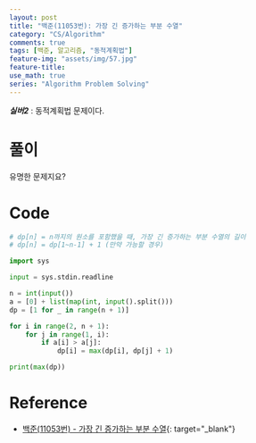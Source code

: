```yaml
---
layout: post
title: "백준(11053번): 가장 긴 증가하는 부분 수열"
category: "CS/Algorithm"
comments: true
tags: [백준, 알고리즘, "동적계획법"]
feature-img: "assets/img/57.jpg"
feature-title:
use_math: true
series: "Algorithm Problem Solving"
---
```


**_실버2_** : 동적계획법 문제이다.

# 풀이

유명한 문제지요?

# Code

```python
# dp[n] = n까지의 원소를 포함했을 때, 가장 긴 증가하는 부분 수열의 길이
# dp[n] = dp[1~n-1] + 1 (만약 가능할 경우)

import sys

input = sys.stdin.readline

n = int(input())
a = [0] + list(map(int, input().split()))
dp = [1 for _ in range(n + 1)]

for i in range(2, n + 1):
    for j in range(1, i):
        if a[i] > a[j]:
            dp[i] = max(dp[i], dp[j] + 1)

print(max(dp))

```


# Reference

* [백준(11053번) - 가장 긴 증가하는 부분 수열](https://www.acmicpc.net/problem/11053){: target="\_blank"}
